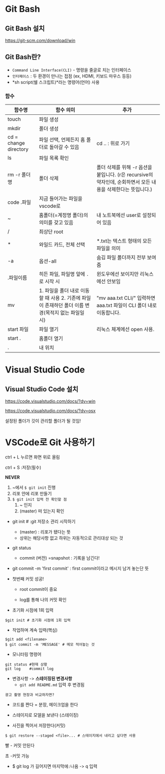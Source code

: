 # Git Bash

## Git Bash 설치

https://git-scm.com/download/win

## Git Bash란?

- `Command Line Interface(CLI)` - 명령을 줄글로 치는 인터페이스
- `인터페이스` : 두 환경이 만나는 접점 (ex, HDMI, 키보드 마우스 등등)
- *sh script(쉘 스크립트)*라는 명령어(언어) 사용

### 함수

| 함수명                | 함수 의미                                                    | 추가                                                         |
| --------------------- | ------------------------------------------------------------ | ------------------------------------------------------------ |
| touch                 | 파일 생성                                                    |                                                              |
| mkdir                 | 폴더 생성                                                    |                                                              |
| cd = change directory | 파일 선택, 언제든지 홈 폴더로 돌아갈 수 있음                 | cd .. : 위로 가기                                            |
| ls                    | 파일 목록 확인                                               |                                                              |
| rm -r 폴더명          | 폴더 삭제                                                    | 폴더 삭제를 위해 -r 옵션을 붙입니다. (r은 recursive의 약자인데, 순회하면서 모든 내용을 삭제한다는 뜻입니다.) |
| code .파일            | 지금 들어가는 파일을 vscode로                                |                                                              |
| ~                     | 홈폴더(=계정명 폴더)의 의미를 갖고 있음                      | 내 노트북에선 user로 설정되어 있음                           |
| /                     | 최상단  root                                                 |                                                              |
| *                     | 와일드 카드, 전체 선택                                       | *.txt는 텍스트 형태의 모든 파일을 의미                       |
| -a                    | 옵션-all                                                     | 숨김 파일 폴더까지 전부 보여줌                               |
| .파일이름             | 히든 파일, 파일명 앞에 `.`로 시작 시                         | 윈도우에선 보이지만 리눅스에선 안보임                        |
| mv                    | 1. 파일을 폴더 내로 이동할 때 사용 2. 기존에 파일이 존재하던 폴더 이름 변경(목적지 없는 파일일 시) | "mv aaa.txt CLI/" 입력하면 aaa.txt 파일이 CLI 폴더 내로 이동합니다. |
| start 파일            | 파일 열기                                                    | 리눅스 체계에선 open 사용.                                   |
| start .               | 홈폴더 열기                                                  |                                                              |
| .                     | 내 위치                                                      |                                                              |



# Visual Studio Code

## Visual Studio Code 설치

https://code.visualstudio.com/docs/?dv=win

https://code.visualstudio.com/docs/?dv=osx

설정된 폴더가 깃이 관리할 폴더가 될 것임!



# VSCode로 Git 사용하기

 ctrl + L 누르면 화면 위로 올림

 ctrl + S :저장(필수)



**NEVER**

1. ~에서 `$ git init` 진행 
2. 리포 안에 리포 만들기
3. `$ git init 입력 전 확인할 점`
   1. ~ 인지
   2. (master) 떠 있는지 확인





- git init # :git 저장소 관리 시작하기
  - (master) : 리포가 됐다는 뜻
  - 상위는 해당사항 없고 하위는 자동적으로 관리대상 되는 것
- git status
  - commit (버전) =snapshot : 기록을 남긴다!

- git commit -m 'first commit' : first commit이라고 메시지 남겨 놓는단 뜻

- 첫번째 커밋 성공!

  - root commit이 중요

  - log를 통해 나의 커밋 확인





- 초기화 시점에 1회 입력

```
$git init # 초기화 시점에 1회 입력
```

- 작업하며 계속 입력(핵심)

```
$git add <filename>
$ git commit -m 'MESSAGE' # 메모 적어놓는 것
```

- 모니터링 명령어

```
git status #현재 상황
git log    #commit log
```



- 변경사항 -> **스테이징된 변경사항**
  - `git add README.md`  입력 후 변경됨



`광고 촬영 현장과 비교하자면?`

- 코드를 짠다 = 분장, 메이크업을 한다

- 스테이지로 모델을 보낸다 (스테이징)
- 사진을 찍어서 저장한다(커밋)



```
$ git restore --staged <file>... # 스테이지에서 내리고 싶다면 사용
```

빨 - 커밋 안된다

초 -커밋 가능



- $ git log 가 길어지면 마지막에` : `나옴 -> q  입력







